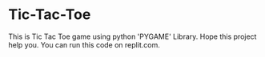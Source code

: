 # Tic-Tac-Toe
This is Tic Tac Toe game using python 'PYGAME' Library.
Hope this project help you. You can run this code on replit.com.
